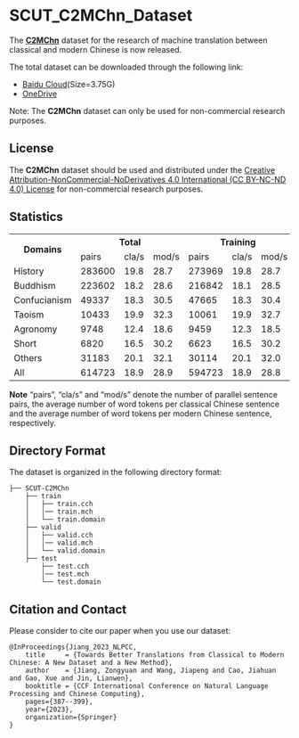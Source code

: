 # SCUT_C2MChn_Dataset
The [<strong>C2MChn</strong>](https://link.springer.com/chapter/10.1007/978-3-031-44693-1_31) dataset for the research of machine translation between classical and modern Chinese is now released.

The total dataset can be downloaded through the following link:
- [Baidu Cloud](https://pan.baidu.com/s/14RNCn0g4r-7fi7gtAoooxg?pwd=duq3)(Size=3.75G)
- [OneDrive](https://1drv.ms/u/s!Aru0CK8Pf5hBikRWYPvo3LkvOti3?e=BnfrES)

Note: The <strong>C2MChn</strong> dataset can only be used for non-commercial research purposes. 

## License
The <strong>C2MChn</strong> dataset should be used and distributed under the [Creative Attribution-NonCommercial-NoDerivatives 4.0 International (CC BY-NC-ND 4.0) License](https://creativecommons.org/licenses/by-nc-nd/4.0/) for non-commercial research purposes.

## Statistics
<table>
    <tr> <!-- 第二行数据 -->
        <th rowspan="2"> Domains </th>
        <th colspan="3"> Total </th>
        <th colspan="3"> Training </th>
        <th colspan="3"> Validation </th>
        <th colspan="3"> Test </th>
    </tr>
    <tr> <!-- 第三行数据 -->
    <td> pairs </td>
    <td> cla/s </td>
    <td> mod/s </td>
    <td> pairs </td>
    <td> cla/s </td>
    <td> mod/s </td>
    <td> pairs </td>
    <td> cla/s </td>
    <td> mod/s </td>
    <td> pairs </td>
    <td> cla/s </td>
    <td> mod/s </td>
    </tr>
    </tr>
    <tr> <!-- 第三行数据 -->
    <td> History </td>
    <td> 283600 </td>
    <td> 19.8 </td>
    <td> 28.7 </td>
    <td> 273969 </td>
    <td> 19.8 </td>
    <td> 28.7 </td>
    <td> 4707 </td>
    <td> 20.2 </td>
    <td> 29.4 </td>
    <td> 4924 </td>
    <td> 20.5 </td>
    <td> 29.9 </td>
    </tr>
    <tr> <!-- 第三行数据 -->
    <td> Buddhism </td>
    <td> 223602 </td>
    <td> 18.2 </td>
    <td> 28.6 </td>
    <td> 216842 </td>
    <td> 18.1 </td>
    <td> 28.5 </td>
    <td> 3509 </td>
    <td> 18.9 </td>
    <td> 29.8 </td>
    <td> 3251 </td>
    <td> 20.4 </td>
    <td> 32.5 </td>
    </tr>
    <tr> <!-- 第三行数据 -->
    <td> Confucianism </td>
    <td> 49337 </td>
    <td> 18.3 </td>
    <td> 30.5 </td>
    <td> 47665 </td>
    <td> 18.3 </td>
    <td> 30.4 </td>
    <td> 824 </td>
    <td> 18.6 </td>
    <td> 30.7 </td>
    <td> 858 </td>
    <td> 18.9 </td>
    <td> 31.6 </td>
    </tr>
    <tr> <!-- 第三行数据 -->
    <td> Taoism </td>
    <td> 10433 </td>
    <td> 19.9 </td>
    <td> 32.3 </td>
    <td> 10061 </td>
    <td> 19.9 </td>
    <td> 32.7 </td>
    <td> 187 </td>
    <td> 20.1 </td>
    <td> 32.6 </td>
    <td> 185 </td>
    <td> 19.4 </td>
    <td> 31.4 </td>
    </tr>
    <tr> <!-- 第三行数据 -->
    <td> Agronomy </td>
    <td> 9748 </td>
    <td> 12.4 </td>
    <td> 18.6 </td>
    <td> 9459 </td>
    <td> 12.3 </td>
    <td> 18.5 </td>
    <td> 162 </td>
    <td> 12.8 </td>
    <td> 19.4 </td>
    <td> 127 </td>
    <td> 14.0 </td>
    <td> 20.8 </td>
    </tr>
    <tr> <!-- 第三行数据 -->
    <td> Short </td>
    <td> 6820 </td>
    <td> 16.5 </td>
    <td> 30.2 </td>
    <td> 6623 </td>
    <td> 16.5 </td>
    <td> 30.2 </td>
    <td> 99 </td>
    <td> 15.6 </td>
    <td> 29.5 </td>
    <td> 98 </td>
    <td> 17.5 </td>
    <td> 31.3 </td>
    </tr>
    <tr> <!-- 第三行数据 -->
    <td> Others </td>
    <td> 31183 </td>
    <td> 20.1 </td>
    <td> 32.1 </td>
    <td> 30114 </td>
    <td> 20.1 </td>
    <td> 32.0 </td>
    <td> 512 </td>
    <td> 21.3 </td>
    <td> 33.8 </td>
    <td> 557 </td>
    <td> 21.1 </td>
    <td> 33.2 </td>
    </tr>
    </tr>
    <tr> <!-- 第三行数据 -->
    <td> All </td>
    <td> 614723 </td>
    <td> 18.9 </td>
    <td> 28.9 </td>
    <td> 594723 </td>
    <td> 18.9 </td>
    <td> 28.8 </td>
    <td> 10000 </td>
    <td> 19.5 </td>
    <td> 29.8 </td>
    <td> 10000 </td>
    <td> 20.3 </td>
    <td> 31.0 </td>
    </tr>
</table>

<strong>Note</strong> “pairs”, “cla/s” and “mod/s” denote the number of parallel sentence pairs, the average number of word tokens per classical Chinese sentence and the average number of word tokens per modern Chinese sentence, respectively.

## Directory Format
The dataset is organized in the following directory format:
```
├── SCUT-C2MChn
    ├── train
    │   ├── train.cch
    │   │── train.mch
    │   └── train.domain
    ├── valid
    │   ├── valid.cch
    │   │── valid.mch
    │   └── valid.domain
    ├── test
        ├── test.cch
        │── test.mch
        └── test.domain

```

## Citation and Contact
Please consider to cite our paper when you use our dataset:
```
@InProceedings{Jiang_2023_NLPCC,
    title     = {Towards Better Translations from Classical to Modern Chinese: A New Dataset and a New Method},
    author    = {Jiang, Zongyuan and Wang, Jiapeng and Cao, Jiahuan and Gao, Xue and Jin, Lianwen},
    booktitle = {CCF International Conference on Natural Language Processing and Chinese Computing},
    pages={387--399},
    year={2023},
    organization={Springer}
}
```
